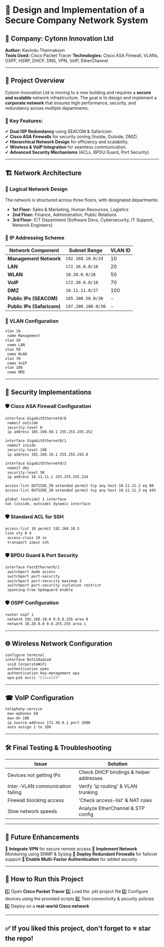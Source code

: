 # 📌 Design and Implementation of a Secure Company Network System

## 🏢 Company: Cytonn Innovation Ltd  
**Author:** Kavindu Thennakoon  
**Tools Used:** Cisco Packet Tracer 
**Technologies:** Cisco ASA Firewall, VLANs, OSPF, HSRP, DHCP, DNS, VPN, VoIP, EtherChannel  

---

## 📜 Project Overview

Cytonn Innovation Ltd is moving to a new building and requires a **secure and scalable** network infrastructure. The goal is to design and implement a **corporate network** that ensures high performance, security, and redundancy across multiple departments.

### 🔹 Key Features:
✔ **Dual ISP Redundancy** using SEACOM & Safaricom.  
✔ **Cisco ASA Firewalls** for security zoning (Inside, Outside, DMZ).  
✔ **Hierarchical Network Design** for efficiency and scalability.  
✔ **Wireless & VoIP Integration** for seamless communication.  
✔ **Advanced Security Mechanisms** (ACLs, BPDU Guard, Port Security).  

---

## 🏗 Network Architecture

### 📌 Logical Network Design
The network is structured across three floors, with designated departments:  
- **1st Floor:** Sales & Marketing, Human Resources, Logistics  
- **2nd Floor:** Finance, Administration, Public Relations  
- **3rd Floor:** ICT Department (Software Devs, Cybersecurity, IT Support, Network Engineers)  

### 📌 IP Addressing Scheme
| Network Component | Subnet Range | VLAN ID |
|------------------|--------------|---------|
| **Management Network** | `192.168.10.0/24` | 10 |
| **LAN** | `172.16.0.0/16` | 20 |
| **WLAN** | `10.20.0.0/16` | 50 |
| **VoIP** | `172.30.0.0/16` | 70 |
| **DMZ** | `10.11.11.0/27` | 100 |
| **Public IPs (SEACOM)** | `105.100.50.0/30` | - |
| **Public IPs (Safaricom)** | `197.200.100.0/30` | - |

### 📌 VLAN Configuration
```bash
vlan 10
 name Management
vlan 20
 name LAN
vlan 50
 name WLAN
vlan 70
 name VoIP
vlan 100
 name DMZ
```

---

## 🔐 Security Implementations
### 🛡 Cisco ASA Firewall Configuration
```bash
interface GigabitEthernet0/0
 nameif outside
 security-level 0
 ip address 105.100.50.1 255.255.255.252

interface GigabitEthernet0/1
 nameif inside
 security-level 100
 ip address 192.168.10.1 255.255.255.0

interface GigabitEthernet0/2
 nameif dmz
 security-level 50
 ip address 10.11.11.1 255.255.255.224

access-list OUTSIDE_IN extended permit tcp any host 10.11.11.2 eq 80
access-list OUTSIDE_IN extended permit tcp any host 10.11.11.3 eq 443

global (outside) 1 interface
nat (inside, outside) dynamic interface
```

### 🛡 Standard ACL for SSH
```bash
access-list 10 permit 192.168.10.5
line vty 0 4
 access-class 10 in
 transport input ssh
```

### 🛡 BPDU Guard & Port Security
```bash
interface FastEthernet0/1
 switchport mode access
 switchport port-security
 switchport port-security maximum 2
 switchport port-security violation restrict
 spanning-tree bpduguard enable
```

### 🛡 OSPF Configuration
```bash
router ospf 1
 network 192.168.10.0 0.0.0.255 area 0
 network 10.20.0.0 0.0.255.255 area 1
```

---

## 🌐 Wireless Network Configuration
```bash
configure terminal
interface Dot11Radio0
 ssid CorporateWiFi
 authentication open
 authentication key-management wpa
 wpa-psk ascii "Cisco123"
```

---

## ☎ VoIP Configuration 
```bash
telephony-service
 max-ephones 50
 max-dn 100
 ip source-address 172.30.0.1 port 2000
 auto assign 1 to 100
```

---

## 🛠 Final Testing & Troubleshooting
| Issue | 	Solution |
|------------------|--------------|
| Devices not getting IPs | Check DHCP bindings & helper addresses |
| Inter-VLAN communication failing | Verify 'ip routing' & VLAN trunking |
| Firewall blocking access | 'Check access-list' & NAT rules |
| Slow network speeds | Analyze EtherChannel & STP config |

---

## 📌 Future Enhancements
🚀 **Integrate VPN** for secure remote access
🚀 **Implement Network** Monitoring using SNMP & Syslog
🚀 **Deploy Redundant Firewalls** for failover support
🚀 **Enable Multi-Factor Authentication** for added security

---

## 🔄 How to Run this Project
1️⃣ Open **Cisco Packet Tracer**
2️⃣ Load the .pkt project file
3️⃣ Configure devices using the provided scripts
4️⃣ Test connectivity & security policies
5️⃣ Deploy on a **real-world Cisco network**

---

## ✅ If you liked this project, don't forget to ⭐ star the repo!


